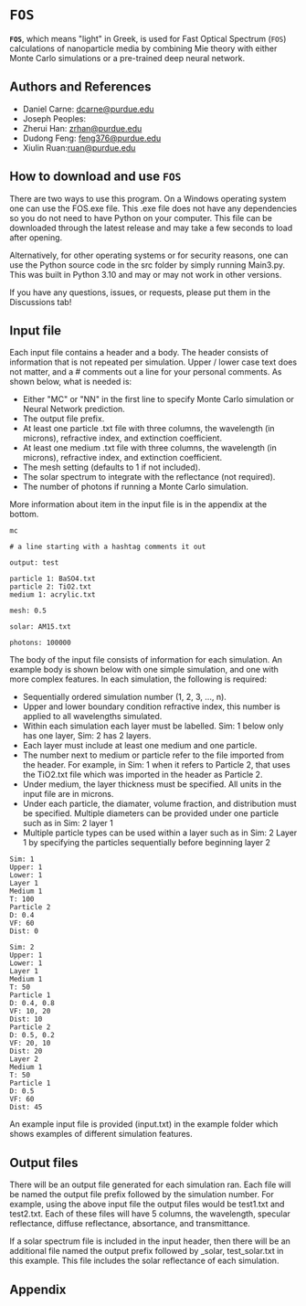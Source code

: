 # __`FOS`__
__`FOS`__, which means "light" in Greek, is used for Fast Optical Spectrum (`FOS`) calculations of nanoparticle media by combining Mie theory with either Monte Carlo simulations or a pre-trained deep neural network.
## Authors and References
+ Daniel Carne: dcarne@purdue.edu
+ Joseph Peoples: 
+ Zherui Han: zrhan@purdue.edu
+ Dudong Feng: feng376@purdue.edu
+ Xiulin Ruan:ruan@purdue.edu


## How to download and use __`FOS`__
There are two ways to use this program. On a Windows operating system one can use the FOS.exe file. This .exe file does not have any dependencies so you do not need to have Python on your computer. This file can be downloaded through the latest release and may take a few seconds to load after opening.

Alternatively, for other operating systems or for security reasons, one can use the Python source code in the src folder by simply running Main3.py. This was built in Python 3.10 and may or may not work in other versions. 

If you have any questions, issues, or requests, please put them in the Discussions tab!

## Input file
Each input file contains a header and a body. The header consists of information that is not repeated per simulation. Upper / lower case text does not matter, and a # comments out a line for your personal comments. As shown below, what is needed is:
+ Either "MC" or "NN" in the first line to specify Monte Carlo simulation or Neural Network prediction.
+ The output file prefix.
+ At least one particle .txt file with three columns, the wavelength (in microns), refractive index, and extinction coefficient.
+ At least one medium .txt file with three columns, the wavelength (in microns), refractive index, and extinction coefficient.
+ The mesh setting (defaults to 1 if not included).
+ The solar spectrum to integrate with the reflectance (not required).
+ The number of photons if running a Monte Carlo simulation.

More information about item in the input file is in the appendix at the bottom. 

```
mc

# a line starting with a hashtag comments it out

output: test

particle 1: BaSO4.txt
particle 2: TiO2.txt
medium 1: acrylic.txt

mesh: 0.5

solar: AM15.txt

photons: 100000
```

The body of the input file consists of information for each simulation. An example body is shown below with one simple simulation, and one with more complex features. In each simulation, the following is required:
+ Sequentially ordered simulation number (1, 2, 3, ..., n).
+ Upper and lower boundary condition refractive index, this number is applied to all wavelengths simulated.
+ Within each simulation each layer must be labelled. Sim: 1 below only has one layer, Sim: 2 has 2 layers.
+ Each layer must include at least one medium and one particle.
+ The number next to medium or particle refer to the file imported from the header. For example, in Sim: 1 when it refers to Particle 2, that uses the TiO2.txt file which was imported in the header as Particle 2.
+ Under medium, the layer thickness must be specified. All units in the input file are in microns.
+ Under each particle, the diamater, volume fraction, and distribution must be specified. Multiple diameters can be provided under one particle such as in Sim: 2 layer 1
+ Multiple particle types can be used within a layer such as in Sim: 2 Layer 1 by specifying the particles sequentially before beginning layer 2


```
Sim: 1
Upper: 1
Lower: 1
Layer 1
Medium 1
T: 100
Particle 2
D: 0.4
VF: 60
Dist: 0

Sim: 2
Upper: 1
Lower: 1
Layer 1
Medium 1
T: 50
Particle 1
D: 0.4, 0.8
VF: 10, 20
Dist: 10
Particle 2
D: 0.5, 0.2
VF: 20, 10
Dist: 20
Layer 2
Medium 1
T: 50
Particle 1
D: 0.5
VF: 60
Dist: 45
```
An example input file is provided (input.txt) in the example folder which shows examples of different simulation features.

## Output files
There will be an output file generated for each simulation ran. Each file will be named the output file prefix followed by the simulation number. For example, using the above input file the output files would be test1.txt and test2.txt. Each of these files will have 5 columns, the wavelength, specular reflectance, diffuse reflectance, absortance, and transmittance.

If a solar spectrum file is included in the input header, then there will be an additional file named the output prefix followed by \_solar,  test\_solar.txt in this example. This file includes the solar reflectance of each simulation.

## Appendix
